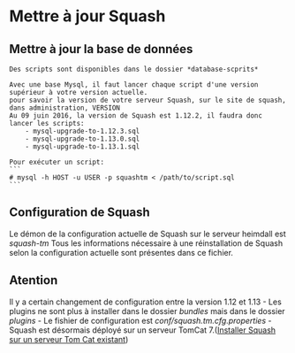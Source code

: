 # Mettre à jour Squash
## Mettre à jour la base de données
	Des scripts sont disponibles dans le dossier *database-scprits*

	Avec une base Mysql, il faut lancer chaque script d'une version supérieur à votre version actuelle.
	pour savoir la version de votre serveur Squash, sur le site de squash, dans administration, VERSION
	Au 09 juin 2016, la version de Squash est 1.12.2, il faudra donc lancer les scripts:
		- mysql-upgrade-to-1.12.3.sql
		- mysql-upgrade-to-1.13.0.sql
		- mysql-upgrade-to-1.13.1.sql

	Pour exécuter un script:
	```
	# mysql -h HOST -u USER -p squashtm < /path/to/script.sql 
	```



## Configuration de Squash
Le démon de la configuration actuelle de Squash sur le serveur heimdall est *squash-tm*
Tous les informations nécessaire à une réinstallation de Squash selon la configuration actuelle sont présentes dans ce fichier.

## Atention
Il y a certain changement de configuration entre la version 1.12 et 1.13
	- Les plugins ne sont plus à installer dans le dossier *bundles* mais dans le dossier *plugins*
	- Le fishier de configuration est *conf/squash.tm.cfg.properties*
	- Squash est désormais déployé sur un serveur TomCat 7.([Installer Squash sur un serveur Tom Cat existant](https://sites.google.com/a/henix.fr/wiki-squash-tm/installation-and-exploitation-guide/2---installation-of-squash-tm/2-08-deploy-squash-tm-in-tomcat))
